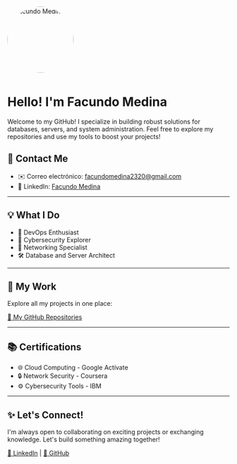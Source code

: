 
<!-- README.md -->
<img src="https://i.pinimg.com/564x/54/e7/e7/54e7e789c5f608ab96690ad3c5bba435.jpg" alt="Facundo Medina" width="150" style="border-radius: 50%; margin-bottom: 10px;">

# Hello! I'm Facundo Medina

Welcome to my GitHub! I specialize in building robust solutions for databases, servers, and system administration. Feel free to explore my repositories and use my tools to boost your projects!

<h2>📧 Contact Me</h2>
   <ul>
    <li>✉️ Correo electrónico: <a href="mailto:facundomedina2320@gmail.com">facundomedina2320@gmail.com</a></li>
    <li>💼 LinkedIn: <a href="https://www.linkedin.com/in/facundo-medina-it">Facundo Medina</a></li>
  </ul>

---

## 💡 What I Do
- 🚀 DevOps Enthusiast
- 🔐 Cybersecurity Explorer
- 📡 Networking Specialist
- 🛠️ Database and Server Architect

---

## 🌟 My Work
Explore all my projects in one place:

[🐙 My GitHub Repositories](https://github.com/FacundoMedina2320?tab=repositories)

---

## 📚 Certifications
- 🌐 Cloud Computing - Google Actívate
- 🔒 Network Security - Coursera
- ⚙️ Cybersecurity Tools - IBM

---

## ✨ Let's Connect!
I'm always open to collaborating on exciting projects or exchanging knowledge. Let's build something amazing together!

[🔗 LinkedIn](https://www.linkedin.com/in/facundo-medina-it) | [🐙 GitHub](https://github.com/facundomedina)
